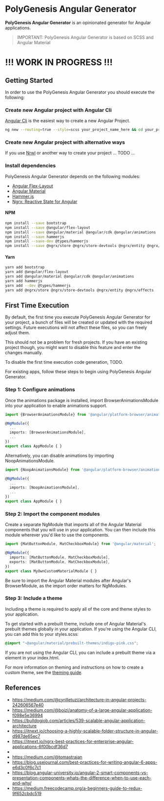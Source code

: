# PolyGenesis Angular Generator

**PolyGenesis Angular Generator** is an opinionated generator for Angular applications.

> IMPORTANT: PolyGenesis Angular Generator is based on SCSS and Angular Material 


# **!!! WORK IN PROGRESS !!!**

## Getting Started

In order to use the PolyGenesis Angular Generator you should execute the following:


### Create new Angular project with Angular Cli

[Angular Cli](https://angular.io/cli) is the easiest way to create a new Angular Project. 

```bash
ng new --routing=true --style=scss your_project_name_here && cd your_project_name_here 
```

### Create new Angular project with alternative ways

If you use [Nrwl](https://nrwl.io/) or another way to create your project ... TODO ...




### Install dependencies

PolyGenesis Angular Generator depends on the following modules:

- [Angular Flex-Layout](https://github.com/angular/flex-layout) 
- [Angular Material](https://material.angular.io/)
- [Hammer.js](http://hammerjs.github.io/)
- [Ngrx: Reactive State for Angular ](https://ngrx.io/) 

#### NPM
```bash
npm install --save bootstrap
npm install --save @angular/flex-layout
npm install --save @angular/material @angular/cdk @angular/animations
npm install --save hammerjs
npm install --save-dev @types/hammerjs 
npm install --save @ngrx/store @ngrx/store-devtools @ngrx/entity @ngrx/effects
```


#### Yarn
```bash
yarn add bootstrap
yarn add @angular/flex-layout
yarn add @angular/material @angular/cdk @angular/animations
yarn add hammerjs
yarn add --dev @types/hammerjs 
yarn add @ngrx/store @ngrx/store-devtools @ngrx/entity @ngrx/effects
```

## First Time Execution

By default, the first time you execute PolyGenesis Angular Generator for your project, a bunch of files
will be created or updated with the required settings. Future executions will not affect these files,
so you can freely adjust them.

This should not be a problem for fresh projects. If you have an existing project though, you
might want to disable this feature and enter the changes manually.

To disable the first time execution code generation, TODO.

For existing apps, follow these steps to begin using PolyGenesis Angular Generator.

### Step 1: Configure animations

Once the animations package is installed, import BrowserAnimationsModule into your application to 
enable animations support.

```typescript
import {BrowserAnimationsModule} from '@angular/platform-browser/animations';

@NgModule({
  ...
  imports: [BrowserAnimationsModule],
  ...
})
export class AppModule { }
```

Alternatively, you can disable animations by importing NoopAnimationsModule.

```typescript
import {NoopAnimationsModule} from '@angular/platform-browser/animations';

@NgModule({
  ...
  imports: [NoopAnimationsModule],
  ...
})
export class AppModule { }
```

### Step 2: Import the component modules

Create a separate NgModule that imports all of the Angular Material components that you will use in 
your application. You can then include this module wherever you'd like to use the components.

```typescript
import {MatButtonModule, MatCheckboxModule} from '@angular/material';

@NgModule({
  imports: [MatButtonModule, MatCheckboxModule],
  exports: [MatButtonModule, MatCheckboxModule],
})
export class MyOwnCustomMaterialModule { }
```

Be sure to import the Angular Material modules after Angular's BrowserModule, as the import order 
matters for NgModules.



### Step 3: Include a theme

Including a theme is required to apply all of the core and theme styles to your application.

To get started with a prebuilt theme, include one of Angular Material's prebuilt themes globally 
in your application. If you're using the Angular CLI, you can add this to your styles.scss:

```scss
@import "~@angular/material/prebuilt-themes/indigo-pink.css";
```

If you are not using the Angular CLI, you can include a prebuilt theme via a <link> element in your index.html.

For more information on theming and instructions on how to create a custom theme, see the 
[theming guide](https://material.angular.io/guide/theming).



## References

* https://medium.com/@cyrilletuzi/architecture-in-angular-projects-242606567e40
* https://medium.com/@bojzi/anatomy-of-a-large-angular-application-f098e5e36994
* https://bulldogjob.com/articles/539-scalable-angular-application-architecture
* https://itnext.io/choosing-a-highly-scalable-folder-structure-in-angular-d987de65ec7
* https://itnext.io/ngrx-best-practices-for-enterprise-angular-applications-6f00bcdf36d7
* 
* https://medium.com/@tomastrajan
* https://blog.usejournal.com/best-practices-for-writing-angular-6-apps-e6d3c0f6c7c1
* https://blog.angular-university.io/angular-2-smart-components-vs-presentation-components-whats-the-difference-when-to-use-each-and-why/
* https://medium.freecodecamp.org/a-beginners-guide-to-redux-9f652cbdc519

